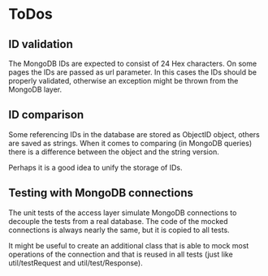 # ToDos #

## ID validation ##

The MongoDB IDs are expected to consist of 24 Hex characters.
On some pages the IDs are passed as url parameter. In this cases
the IDs should be properly validated, otherwise an exception might
be thrown from the MongoDB layer.

## ID comparison ##

Some referencing IDs in the database are stored as ObjectID object, 
others are saved as strings. When it comes to comparing (in MongoDB 
queries) there is a difference between the object and the string 
version.

Perhaps it is a good idea to unify the storage of IDs.

## Testing with MongoDB connections ##

The unit tests of the access layer simulate MongoDB connections
to decouple the tests from a real database. The code of the mocked 
connections is always nearly the same, but it is copied to all tests.

It might be useful to create an additional class that is able to
mock most operations of the connection and that is reused in all
tests (just like util/testRequest and util/test/Response).
